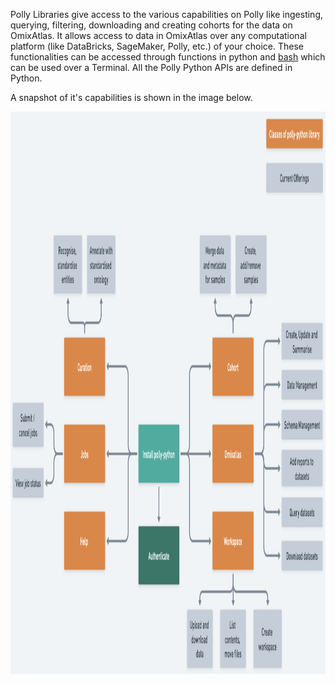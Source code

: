 Polly Libraries give access to the various capabilities on Polly like ingesting, querying, filtering, downloading and creating cohorts for the data on OmixAtlas. It allows access to data in OmixAtlas over any computational platform (like DataBricks, SageMaker, Polly, etc.) of your choice. These functionalities can be accessed through functions in python and [bash](https://docs.elucidata.io/Scaling%20compute/Polly%20CLI%201.html) which can be used over a Terminal. All the Polly Python APIs are defined in Python.

A snapshot of it's capabilities is shown in the image below.

<img src = "../img/polly-python/capabilities_diagram.png" width="1000" height="900">
